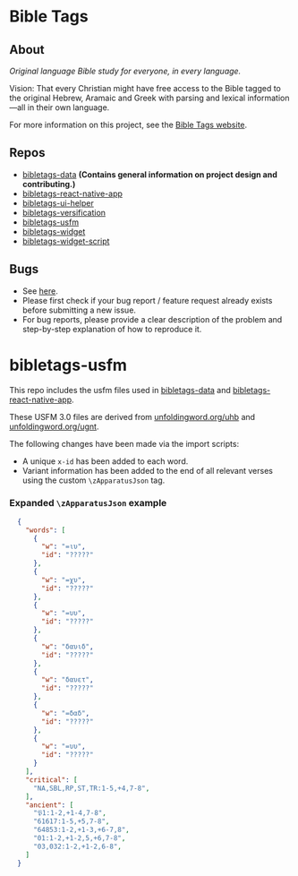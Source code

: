 # Bible Tags

## About

*Original language Bible study for everyone, in every language.*

Vision: That every Christian might have free access to the Bible tagged to the original Hebrew, Aramaic and Greek with parsing and lexical information—all in their own language.

For more information on this project, see the [Bible Tags website](https://bibletags.org).

## Repos

* [bibletags-data](https://github.com/educational-resources-and-services/bibletags-data) **(Contains general information on project design and contributing.)**
* [bibletags-react-native-app](https://github.com/educational-resources-and-services/bibletags-react-native-app)
* [bibletags-ui-helper](https://github.com/educational-resources-and-services/bibletags-ui-helper)
* [bibletags-versification](https://github.com/educational-resources-and-services/bibletags-versification)
* [bibletags-usfm](https://github.com/educational-resources-and-services/bibletags-usfm)
* [bibletags-widget](https://github.com/educational-resources-and-services/bibletags-widget)
* [bibletags-widget-script](https://github.com/educational-resources-and-services/bibletags-widget-script)

## Bugs

* See [here](https://github.com/educational-resources-and-services/bibletags-ui-data/issues).
* Please first check if your bug report / feature request already exists before submitting a new issue.
* For bug reports, please provide a clear description of the problem and step-by-step explanation of how to reproduce it.

# bibletags-usfm

This repo includes the usfm files used in [bibletags-data](https://github.com/educational-resources-and-services/bibletags-data) and [bibletags-react-native-app](https://github.com/educational-resources-and-services/bibletags-react-native-app).

These USFM 3.0 files are derived from [unfoldingword.org/uhb](https://unfoldingword.org/uhb) and [unfoldingword.org/ugnt](https://unfoldingword.org/ugnt).

The following changes have been made via the import scripts:

* A unique `x-id` has been added to each word.
* Variant information has been added to the end of all relevant verses using the custom `\zApparatusJson` tag.

### Expanded `\zApparatusJson` example

```json
  {
    "words": [
      {
        "w": "=ιυ",
        "id": "?????"
      },
      {
        "w": "=χυ",
        "id": "?????"
      },
      {
        "w": "=υυ",
        "id": "?????"
      },
      {
        "w": "δαυιδ",
        "id": "?????"
      },
      {
        "w": "δαυετ",
        "id": "?????"
      },
      {
        "w": "=δαδ",
        "id": "?????"
      },
      {
        "w": "=υυ",
        "id": "?????"
      }
    ],
    "critical": [
      "NA,SBL,RP,ST,TR:1-5,+4,7-8",
    ],
    "ancient": [
      "𝔓1:1-2,+1-4,7-8",
      "61617:1-5,+5,7-8",
      "64853:1-2,+1-3,+6-7,8",
      "01:1-2,+1-2,5,+6,7-8",
      "03,032:1-2,+1-2,6-8",
    ]
  }
```